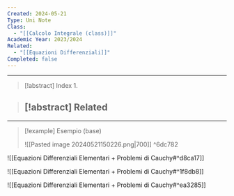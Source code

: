 ```yaml
---
Created: 2024-05-21
Type: Uni Note
Class:
  - "[[Calcolo Integrale (class)]]"
Academic Year: 2023/2024
Related:
  - "[[Equazioni Differenziali]]"
Completed: false
---
```

---

>[!abstract] Index
>1. 

>[!abstract] Related
>- 

---

>[!example] Esempio (base)
>
>![[Pasted image 20240521150226.png|700]]
^6dc782

![[Equazioni Differenziali Elementari + Problemi di Cauchy#^d8ca17]]

![[Equazioni Differenziali Elementari + Problemi di Cauchy#^1f8db8]]


![[Equazioni Differenziali Elementari + Problemi di Cauchy#^ea3285]]


